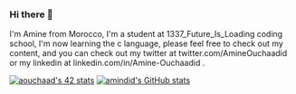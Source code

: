 ### Hi there 👋

I'm Amine from Morocco, I'm a student at 1337_Future_Is_Loading coding school, I'm now learning the c language, please feel free to check out my content, and you can check out my twitter at twitter.com/AmineOuchaadid or my linkedin at linkedin.com/in/Amine-Ouchaadid .


<a href="https://github.com/oakoudad/badge42"><img src="https://badge.mediaplus.ma/levi/aouchaad" alt="aouchaad's 42 stats" /></a>
[![amindid's GitHub stats](https://github-readme-stats.vercel.app/api?username=amindid)](https://github.com/amindid/github-readme-stats)

